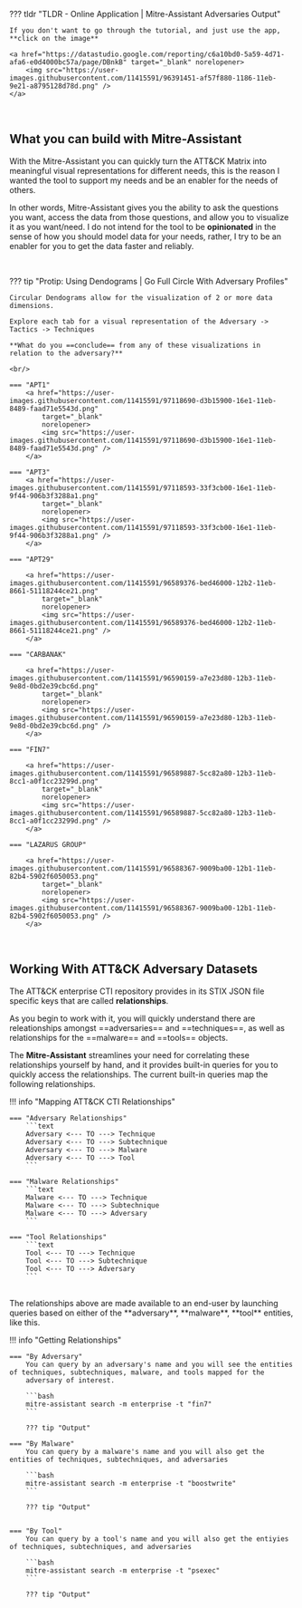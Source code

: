 ??? tldr "TLDR - Online Application | Mitre-Assistant Adversaries Output"

    If you don't want to go through the tutorial, and just use the app, **click on the image**

    <a href="https://datastudio.google.com/reporting/c6a10bd0-5a59-4d71-afa6-e0d4000bc57a/page/DBnkB" target="_blank" norelopener>
        <img src="https://user-images.githubusercontent.com/11415591/96391451-af57f880-1186-11eb-9e21-a8795128d78d.png" />
    </a>


<br/>

## What you can build with Mitre-Assistant

With the Mitre-Assistant you can quickly turn the ATT&CK Matrix into meaningful visual representations for different needs, this is the reason I wanted the tool to support my needs and be an enabler for the needs of others.

In other words, Mitre-Assistant gives you the ability to ask the questions you want, access the data from those questions, and allow you to visualize it as you want/need.  I do not intend for the tool to be **opinionated** in the sense of how you should model data for your needs, rather, I try to be an enabler for you to get the data faster and reliably.

<br/>

??? tip "Protip:  Using Dendograms | Go Full Circle With Adversary Profiles"

    Circular Dendograms allow for the visualization of 2 or more data dimensions.

    Explore each tab for a visual representation of the Adversary -> Tactics -> Techniques

    **What do you ==conclude== from any of these visualizations in relation to the adversary?**
    
    <br/>

    === "APT1"
        <a href="https://user-images.githubusercontent.com/11415591/97118690-d3b15900-16e1-11eb-8489-faad71e5543d.png"
            target="_blank"
            norelopener>
            <img src="https://user-images.githubusercontent.com/11415591/97118690-d3b15900-16e1-11eb-8489-faad71e5543d.png" />
        </a>

    === "APT3"
        <a href="https://user-images.githubusercontent.com/11415591/97118593-33f3cb00-16e1-11eb-9f44-906b3f3288a1.png"
            target="_blank"
            norelopener>
            <img src="https://user-images.githubusercontent.com/11415591/97118593-33f3cb00-16e1-11eb-9f44-906b3f3288a1.png" />
        </a>
    
    === "APT29"

        <a href="https://user-images.githubusercontent.com/11415591/96589376-bed46000-12b2-11eb-8661-51118244ce21.png"
            target="_blank"
            norelopener>
            <img src="https://user-images.githubusercontent.com/11415591/96589376-bed46000-12b2-11eb-8661-51118244ce21.png" />
        </a>

    === "CARBANAK"

        <a href="https://user-images.githubusercontent.com/11415591/96590159-a7e23d80-12b3-11eb-9e8d-0bd2e39cbc6d.png"
            target="_blank"
            norelopener>
            <img src="https://user-images.githubusercontent.com/11415591/96590159-a7e23d80-12b3-11eb-9e8d-0bd2e39cbc6d.png" />
        </a>
    
    === "FIN7"

        <a href="https://user-images.githubusercontent.com/11415591/96589887-5cc82a80-12b3-11eb-8cc1-a0f1cc23299d.png"
            target="_blank"
            norelopener>
            <img src="https://user-images.githubusercontent.com/11415591/96589887-5cc82a80-12b3-11eb-8cc1-a0f1cc23299d.png" />
        </a>

    === "LAZARUS GROUP"

        <a href="https://user-images.githubusercontent.com/11415591/96588367-9009ba00-12b1-11eb-82b4-5902f6050053.png"
            target="_blank"
            norelopener>
            <img src="https://user-images.githubusercontent.com/11415591/96588367-9009ba00-12b1-11eb-82b4-5902f6050053.png" />
        </a>        

<br/>

## **Working With ATT&CK Adversary Datasets**
The ATT&CK enterprise CTI repository provides in its STIX JSON file specific keys that are called **relationships**.

As you begin to work with it, you will quickly understand there are releationships amongst ==adversaries== and ==techniques==, as well as relationships for the ==malware== and ==tools== objects.

The **Mitre-Assistant** streamlines your need for correlating these relationships yourself by hand, and it provides built-in queries for you to quickly
access the relationships. The current built-in queries map the following relationships.

!!! info "Mapping ATT&CK CTI Relationships"

	=== "Adversary Relationships"
		```text
		Adversary <--- TO ---> Technique
		Adversary <--- TO ---> Subtechnique
		Adversary <--- TO ---> Malware
		Adversary <--- TO ---> Tool
		```

	=== "Malware Relationships"
		```text
		Malware <--- TO ---> Technique
		Malware <--- TO ---> Subtechnique
		Malware <--- TO ---> Adversary
		```

	=== "Tool Relationships"
		```text
		Tool <--- TO ---> Technique
		Tool <--- TO ---> Subtechnique
		Tool <--- TO ---> Adversary
		```
<br/>
The relationships above are made available to an end-user by launching queries based on either of the **adversary**, **malware**, **tool** entities, like this.

!!! info "Getting Relationships"

	=== "By Adversary"
		You can query by an adversary's name and you will see the entities of techniques, subtechniques, malware, and tools mapped for the
		adversary of interest.

		```bash
		mitre-assistant search -m enterprise -t "fin7"
		```

		??? tip "Output"

	=== "By Malware"
		You can query by a malware's name and you will also get the entities of techniques, subtechniques, and adversaries

		```bash
		mitre-assistant search -m enterprise -t "boostwrite"
		```

		??? tip "Output"


	=== "By Tool"
		You can query by a tool's name and you will also get the entiyies of techniques, subtechniques, and adversaries

		```bash
		mitre-assistant search -m enterprise -t "psexec"
		```

		??? tip "Output"

<br/>




